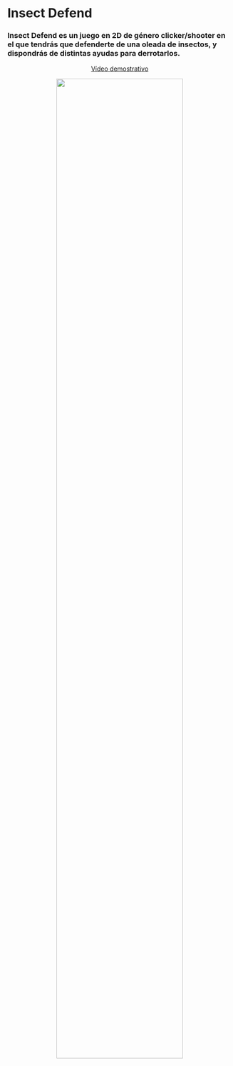 # Insect Defend

<h3>Insect Defend es un juego en 2D de género clicker/shooter en el que tendrás que defenderte de una oleada de insectos, y dispondrás de distintas ayudas para derrotarlos. </h3>
 
<div align="center">
 <a href="https://drive.google.com/file/d/1368fL8fTZzp1oFmxe3oh7aMYChVDExHH/view?usp=drive_link">
  <p>Vídeo demostrativo</p>
  <img src="https://github.com/AlbertoTrujilloCarballo/InsectDefend/assets/152914628/a31244a6-eece-4d3d-8dbf-ce0fc437259f" width="75%" height="75%"/>
 </a>
</div>
 

